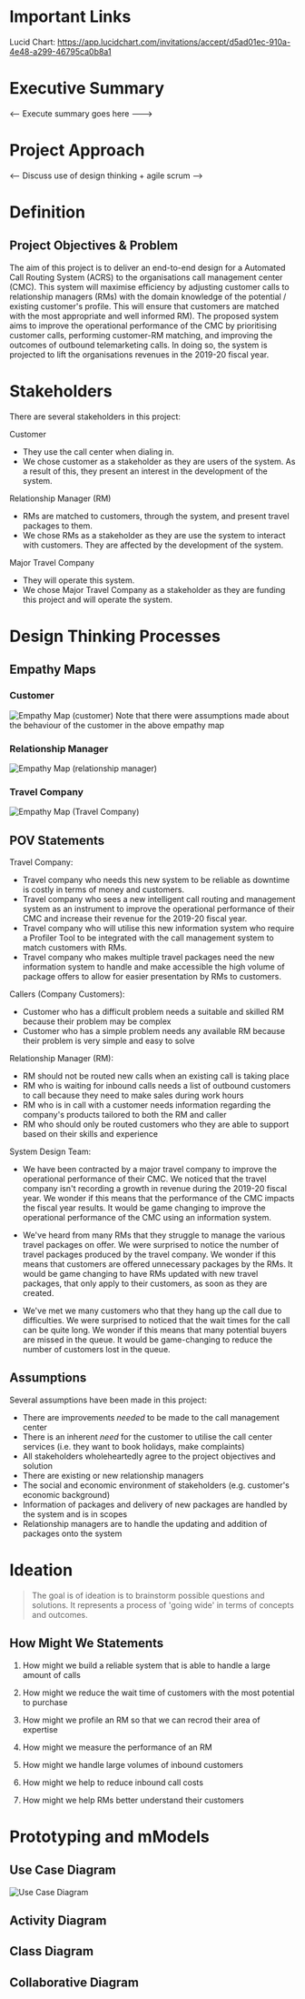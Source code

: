 # Important Links
Lucid Chart: https://app.lucidchart.com/invitations/accept/d5ad01ec-910a-4e48-a299-46795ca0b8a1

# Executive Summary
<-- Execute summary goes here --->

# Project Approach
<-- Discuss use of design thinking + agile scrum -->

# Definition

## Project Objectives & Problem
The aim of this project is to deliver an end-to-end design for a Automated Call Routing System (ACRS) to the organisations call management center (CMC). This system will maximise efficiency by adjusting customer calls to relationship managers (RMs) with the domain knowledge of the potential / existing customer's profile. This will ensure that customers are matched with the most appropriate and well informed RM). The proposed system aims to improve the operational performance of the CMC by prioritising customer calls, performing customer-RM matching, and improving the outcomes of outbound telemarketing calls. In doing so, the system is projected to lift the organisations revenues in the 2019-20 fiscal year.

# Stakeholders
There are several stakeholders in this project: 

Customer
 * They use the call center when dialing in.
 * We chose customer as a stakeholder as they are users of the system. As a result of this, they present an interest in the development of the system.

Relationship Manager (RM)
 * RMs are matched to customers, through the system, and present travel packages to them.
 * We chose RMs as a stakeholder as they are use the system to interact with customers. They are affected by the development of the system.

Major Travel Company
 * They will operate this system.
 * We chose Major Travel Company as a stakeholder as they are funding this project and will operate the system.

# Design Thinking Processes
## Empathy Maps
### Customer
![Empathy Map (customer)](./Empathy_Map_Final.png)
Note that there were assumptions made about the behaviour of the customer in the above empathy map
### Relationship Manager
![Empathy Map (relationship manager)](./EmpathyMap_RelationshipManager.png)
### Travel Company
![Empathy Map (Travel Company)](./Empathy-Map-TravelCompany.png)
## POV Statements

Travel Company:
 * Travel company who needs this new system to be reliable as downtime is costly in terms of money and customers.
 * Travel company who sees a new intelligent call routing and management system as an instrument to improve the operational performance of their CMC   and increase their revenue for the 2019-20 fiscal year.
 * Travel company who will utilise this new information system who require a Profiler Tool to be integrated with the call management system to match customers with RMs. 
 * Travel company who makes multiple travel packages need the new information system to handle and make accessible the high volume of package offers to allow for easier presentation by RMs to customers.

Callers (Company Customers):
 * Customer who has a difficult problem needs a suitable and skilled RM because their problem may be complex
 * Customer who has a simple problem needs any available RM because their problem is very simple and easy to solve

Relationship Manager (RM):
* RM should not be routed new calls when an existing call is taking place
* RM who is waiting for inbound calls needs a list of outbound customers to call because they need to make sales during work hours
* RM who is in call with a customer needs information regarding the company's products tailored to both the RM and caller
* RM who should only be routed customers who they are able to support based on their skills and experience

System Design Team: 
 * We have been contracted by a major travel company to improve the operational performance of their CMC. We noticed that the travel company isn't recording a growth in revenue during the 2019-20 fiscal year. We wonder if this means that the performance of the CMC impacts the fiscal year results. It would be game changing to improve the operational performance of the CMC using an information system.

 * We've heard from many RMs that they struggle to manage the various travel packages on offer. We were surprised to notice the number of travel packages produced by the travel company. We wonder if this means that customers are offered unnecessary packages by the RMs. It would be game changing to have RMs updated with new travel packages, that only apply to their customers, as soon as they are created.

 * We've met we many customers who that they hang up the call due to difficulties. We were surprised to noticed that the wait times for the call can be quite long. We wonder if this means that many potential buyers are missed in the queue. It would be game-changing to reduce the number of customers lost in the queue.

## Assumptions
Several assumptions have been made in this project:
* There are improvements *needed* to be made to the call management center 
* There is an inherent *need* for the customer to utilise the call center services (i.e. they want to book holidays, make complaints)
* All stakeholders wholeheartedly agree to the project objectives and solution
* There are existing or new relationship managers
* The social and economic environment of stakeholders (e.g. customer's economic background)
* Information of packages and delivery of new packages are handled by the system and is in scopes
* Relationship managers are to handle the updating and addition of packages onto the system

# Ideation
>The goal is of ideation is to brainstorm possible questions and solutions. It represents a process of 'going wide' in terms of concepts and outcomes.

## How Might We Statements

1. How might we build a reliable system that is able to handle a large amount of calls

2. How might we reduce the wait time of customers with the most potential to purchase

3. How might we profile an RM so that we can recrod their area of expertise

4. How might we measure the performance of an RM

5. How might we handle large volumes of inbound customers

6. How might we help to reduce inbound call costs

7. How might we help RMs better understand their customers

# Prototyping and mModels
## Use Case Diagram
![Use Case Diagram](./CMC_UseCaseDiagram.png)

## Activity Diagram

## Class Diagram

## Collaborative Diagram